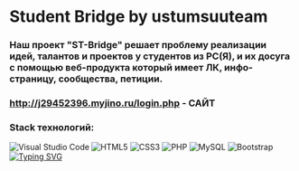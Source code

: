 # Student Bridge by ustumsuuteam
### Наш проект "ST-Bridge" решает проблему реализации идей, талантов и проектов у студентов из РС(Я), и их досуга с помощью веб-продукта который имеет ЛК, инфо-страницу, сообщества, петиции.
### http://j29452396.myjino.ru/login.php - САЙТ
### Stack технологий:
![Visual Studio Code](https://img.shields.io/badge/Visual%20Studio%20Code-0078d7.svg?style=for-the-badge&logo=visual-studio-code&logoColor=white) ![HTML5](https://img.shields.io/badge/html5-%23E34F26.svg?style=for-the-badge&logo=html5&logoColor=white) ![CSS3](https://img.shields.io/badge/css3-%231572B6.svg?style=for-the-badge&logo=css3&logoColor=white) ![PHP](https://img.shields.io/badge/php-%23777BB4.svg?style=for-the-badge&logo=php&logoColor=white) ![MySQL](https://img.shields.io/badge/mysql-%2300f.svg?style=for-the-badge&logo=mysql&logoColor=white) ![Bootstrap](https://img.shields.io/badge/bootstrap-%23563D7C.svg?style=for-the-badge&logo=bootstrap&logoColor=white)
[![Typing SVG](https://readme-typing-svg.herokuapp.com?color=%2336BCF7&lines=MPIT+-+2023)](https://git.io/typing-svg)
